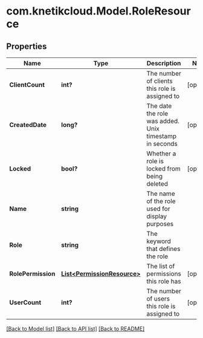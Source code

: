 # com.knetikcloud.Model.RoleResource
## Properties

Name | Type | Description | Notes
------------ | ------------- | ------------- | -------------
**ClientCount** | **int?** | The number of clients this role is assigned to | [optional] 
**CreatedDate** | **long?** | The date the role was added. Unix timestamp in seconds | [optional] 
**Locked** | **bool?** | Whether a role is locked from being deleted | [optional] 
**Name** | **string** | The name of the role used for display purposes | 
**Role** | **string** | The keyword that defines the role | 
**RolePermission** | [**List&lt;PermissionResource&gt;**](PermissionResource.md) | The list of permissions this role has | [optional] 
**UserCount** | **int?** | The number of users this role is assigned to | [optional] 

[[Back to Model list]](../README.md#documentation-for-models) [[Back to API list]](../README.md#documentation-for-api-endpoints) [[Back to README]](../README.md)

